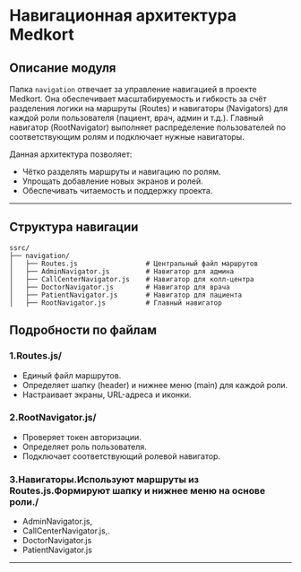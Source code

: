 # Навигационная архитектура Medkort

## **Описание модуля**
Папка `navigation` отвечает за управление навигацией в проекте Medkort. Она обеспечивает масштабируемость и гибкость за счёт разделения логики на маршруты (Routes) и навигаторы (Navigators) для каждой роли пользователя (пациент, врач, админ и т.д.). Главный навигатор (RootNavigator) выполняет распределение пользователей по соответствующим ролям и подключает нужные навигаторы.

Данная архитектура позволяет:
- Чётко разделять маршруты и навигацию по ролям.
- Упрощать добавление новых экранов и ролей.
- Обеспечивать читаемость и поддержку проекта.

---

## **Структура навигации**
```plaintext
ssrc/
├── navigation/
│   ├── Routes.js                 # Центральный файл маршрутов
│   ├── AdminNavigator.js         # Навигатор для админа
│   ├── CallCenterNavigator.js    # Навигатор для колл-центра
│   ├── DoctorNavigator.js        # Навигатор для врача
│   ├── PatientNavigator.js       # Навигатор для пациента
│   ├── RootNavigator.js          # Главный навигатор
```

## **Подробности по файлам**

### **1.Routes.js/**
  -  Единый файл маршрутов.
  -  Определяет шапку (header) и нижнее меню (main) для каждой роли.
  -  Настраивает экраны, URL-адреса и иконки.
### **2.RootNavigator.js/**
  - Проверяет токен авторизации.
  - Определяет роль пользователя.
  - Подключает соответствующий ролевой навигатор.
### **3.Навигаторы.Используют маршруты из Routes.js.Формируют шапку и нижнее меню на основе роли./**
  - AdminNavigator.js,
  - CallCenterNavigator.js,.
  - DoctorNavigator.js
  - PatientNavigator.js
---
